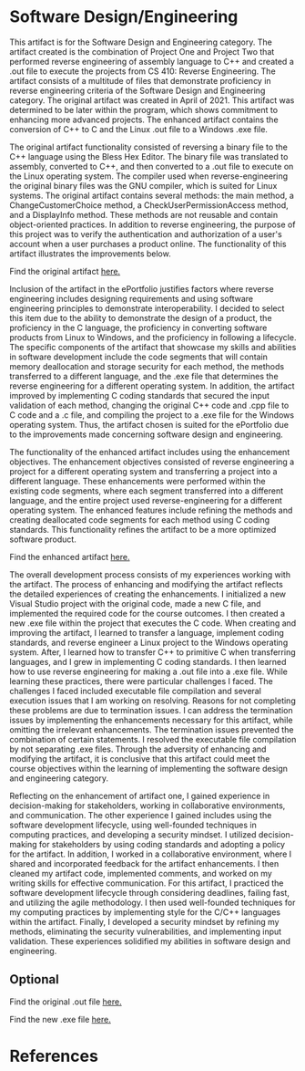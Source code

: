# Software Design/Engineering

This artifact is for the Software Design and Engineering category. The artifact created is the combination of Project One and Project Two that performed reverse engineering of assembly language to C++ and created a .out file to execute the projects from CS 410: Reverse Engineering. The artifact consists of a multitude of files that demonstrate proficiency in reverse engineering criteria of the Software Design and Engineering category. The original artifact was created in April of 2021. This artifact was determined to be later within the program, which shows commitment to enhancing more advanced projects. The enhanced artifact contains the conversion of C++ to C and the Linux .out file to a Windows .exe file. 

The original artifact functionality consisted of reversing a binary file to the C++ language using the Bless Hex Editor. The binary file was translated to assembly, converted to C++, and then converted to a .out file to execute on the Linux operating system. The compiler used when reverse-engineering the original binary files was the GNU compiler, which is suited for Linux systems. The original artifact contains several methods: the main method, a ChangeCustomerChoice method, a CheckUserPermissionAccess method, and a DisplayInfo method. These methods are not reusable and contain object-oriented practices. In addition to reverse engineering, the purpose of this project was to verify the authentication and authorization of a user's account when a user purchases a product online. The functionality of this artifact illustrates the improvements below.


Find the original artifact [here.](https://github.com/GalarianRapidash2345/Enhancement-One/blob/main/OriginalCS410ReverseEngineering.cpp)


Inclusion of the artifact in the ePortfolio justifies factors where reverse engineering includes designing requirements and using software engineering principles to demonstrate interoperability. I decided to select this item due to the ability to demonstrate the design of a product, the proficiency in the C language, the proficiency in converting software products from Linux to Windows, and the proficiency in following a lifecycle. The specific components of the artifact that showcase my skills and abilities in software development include the code segments that will contain memory deallocation and storage security for each method, the methods transferred to a different language, and the .exe file that determines the reverse engineering for a different operating system. In addition, the artifact improved by implementing C coding standards that secured the input validation of each method, changing the original C++ code and .cpp file to C code and a .c file, and compiling the project to a .exe file for the Windows operating system. Thus, the artifact chosen is suited for the ePortfolio due to the improvements made concerning software design and engineering.


The functionality of the enhanced artifact includes using the enhancement objectives. The enhancement objectives consisted of reverse engineering a project for a different operating system and transferring a project into a different language. These enhancements were performed within the existing code segments, where each segment transferred into a different language, and the entire project used reverse-engineering for a different operating system. The enhanced features include refining the methods and creating deallocated code segments for each method using C coding standards. This functionality refines the artifact to be a more optimized software product.


Find the enhanced artifact [here.](https://github.com/GalarianRapidash2345/Enhancement-One/blob/main/NewReverseEngineering.c)


The overall development process consists of my experiences working with the artifact. The process of enhancing and modifying the artifact reflects the detailed experiences of creating the enhancements. I initialized a new Visual Studio project with the original code, made a new C file, and implemented the required code for the course outcomes. I then created a new .exe file within the project that executes the C code. When creating and improving the artifact, I learned to transfer a language, implement coding standards, and reverse engineer a Linux project to the Windows operating system. After, I learned how to transfer C++ to primitive C when transferring languages, and I grew in implementing C coding standards. I then learned how to use reverse engineering for making a .out file into a .exe file. While learning these practices, there were particular challenges I faced. The challenges I faced included executable file compilation and several execution issues that I am working on resolving. Reasons for not completing these problems are due to termination issues. I can address the termination issues by implementing the enhancements necessary for this artifact, while omitting the irrelevant enhancements. The termination issues prevented the combination of certain statements. I resolved the executable file compilation by not separating .exe files. Through the adversity of enhancing and modifying the artifact, it is conclusive that this artifact could meet the course objectives within the learning of implementing the software design and engineering category.

Reflecting on the enhancement of artifact one, I gained experience in decision-making for stakeholders, working in collaborative environments, and communication. The other experience I gained includes using the software development lifecycle, using well-founded techniques in computing practices, and developing a security mindset. I utilized decision-making for stakeholders by using coding standards and adopting a policy for the artifact. In addition, I worked in a collaborative environment, where I shared and incorporated feedback for the artifact enhancements. I then cleaned my artifact code, implemented comments, and worked on my writing skills for effective communication. For this artifact, I practiced the software development lifecycle through considering deadlines, failing fast, and utilizing the agile methodology. I then used well-founded techniques for my computing practices by implementing style for the C/C++ languages within the artifact. Finally, I developed a security mindset by refining my methods, eliminating the security vulnerabilities, and implementing input validation. These experiences solidified my abilities in software design and engineering.


## Optional

Find the original .out file [here.](https://github.com/GalarianRapidash2345/Enhancement-One/blob/main/Project2%20(1).out)

Find the new .exe file [here.](https://github.com/GalarianRapidash2345/Enhancement-One/blob/main/CS%20410%20Reverse%20Engineering%20Enhancement%201.exe)


# References
